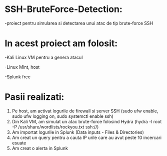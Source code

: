 # SSH-BruteForce-Detection:
-proiect pentru simularea si detectarea unui atac de tip brute-force SSH
# In acest proiect am folosit:
-Kali Linux VM pentru a genera atacul

-Linux Mint, host

-Splunk free
# Pasii realizati:
1. Pe host, am activat logurile de firewall si server SSH (sudo ufw enable, sudo ufw logging on, sudo systemctl enable ssh)
2. Din Kali VM, am simulat un atac brute-force folosind Hydra (hydra -l root -P /usr/share/wordlists/rockyou.txt ssh://)
3. Am importat logurile in Splunk (Data inputs - Files & Directories)
4. Am creat un query pentru a cauta IP urile care au avut peste 10 incercari esuate
5. Am creat o alerta in Splunk

